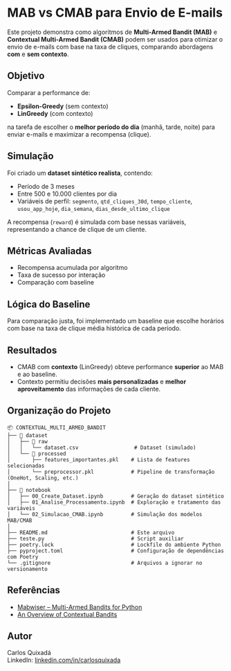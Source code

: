 # MAB vs CMAB para Envio de E-mails

Este projeto demonstra como algoritmos de **Multi-Armed Bandit (MAB)** e **Contextual Multi-Armed Bandit (CMAB)** podem ser usados para otimizar o envio de e-mails com base na taxa de cliques, comparando abordagens **com** e **sem contexto**.

## Objetivo

Comparar a performance de:
- **Epsilon-Greedy** (sem contexto)
- **LinGreedy** (com contexto)

na tarefa de escolher o **melhor período do dia** (manhã, tarde, noite) para enviar e-mails e maximizar a recompensa (clique).

## Simulação

Foi criado um **dataset sintético realista**, contendo:
- Período de 3 meses
- Entre 500 e 10.000 clientes por dia
- Variáveis de perfil: `segmento`, `qtd_cliques_30d`, `tempo_cliente`, `usou_app_hoje`, `dia_semana`, `dias_desde_ultimo_clique`

A recompensa (`reward`) é simulada com base nessas variáveis, representando a chance de clique de um cliente.

## Métricas Avaliadas

- Recompensa acumulada por algoritmo
- Taxa de sucesso por interação
- Comparação com baseline

## Lógica do Baseline

Para comparação justa, foi implementado um baseline que escolhe horários com base na taxa de clique média histórica de cada período.

## Resultados

- CMAB com **contexto** (LinGreedy) obteve performance **superior** ao MAB e ao baseline.
- Contexto permitiu decisões **mais personalizadas** e **melhor aproveitamento** das informações de cada cliente.

## Organização do Projeto

```
📦 CONTEXTUAL_MULTI_ARMED_BANDIT
├── 📁 dataset
│   ├── 📁 raw
│   │   └── dataset.csv                  # Dataset (simulado)
│   └── 📁 processed
│       ├── features_importantes.pkl    # Lista de features selecionadas
│       └── preprocessor.pkl            # Pipeline de transformação (OneHot, Scaling, etc.)
│
├── 📁 notebook
│   ├── 00_Create_Dataset.ipynb         # Geração do dataset sintético
│   ├── 01_Analise_Processamento.ipynb  # Exploração e tratamento das variáveis
│   └── 02_Simulacao_CMAB.ipynb         # Simulação dos modelos MAB/CMAB
│
├── README.md                           # Este arquivo
├── teste.py                            # Script auxiliar
├── poetry.lock                         # Lockfile do ambiente Python
├── pyproject.toml                      # Configuração de dependências com Poetry
└── .gitignore                          # Arquivos a ignorar no versionamento
```

## Referências

- [Mabwiser – Multi-Armed Bandits for Python](https://github.com/fidelity/mabwiser)
- [An Overview of Contextual Bandits](https://towardsdatascience.com/an-overview-of-contextual-bandits-53ac3aa45034/)

## Autor

Carlos Quixadá  
LinkedIn: [linkedin.com/in/carlosquixada](https://linkedin.com/in/carlosquixada)
